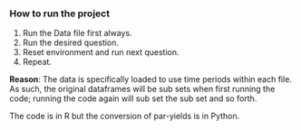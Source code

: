 ### How to run the project

1. Run the Data file first always.
2. Run the desired question.
3. Reset environment and run next question.
4. Repeat.

**Reason**: The data is specifically loaded to use time periods within each file. As such, the original dataframes will be sub sets when first running the code; running the code again will sub set the sub set and so forth.


The code is in R but the conversion of par-yields is in Python.
